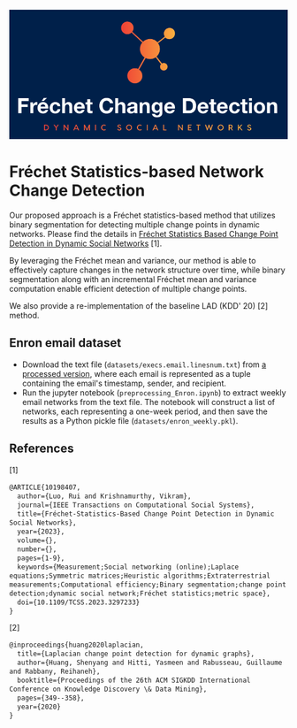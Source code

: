 <p align="center">
	<img src="logo.png" alt="logo frechet" width="600"/>
</p>

# Fréchet Statistics-based Network Change Detection
Our proposed approach is a Fréchet statistics-based method that utilizes binary segmentation for detecting multiple change points in dynamic networks. Please find the details in [Fréchet Statistics Based Change Point Detection in Dynamic Social Networks](http://128.84.21.203/abs/2303.10753) [1].

By leveraging the Fréchet mean and variance, our method is able to effectively capture changes in the network structure over time, while binary segmentation along with an incremental Fréchet mean and variance computation enable efficient detection of multiple change points. 

We also provide a re-implementation of the baseline LAD (KDD' 20) [2] method.

## Enron email dataset
- Download the text file (`datasets/execs.email.linesnum.txt`) from [a processed version](https://www.cis.jhu.edu/~parky/Enron/), where each email is represented as a tuple containing the email's timestamp, sender, and recipient.
- Run the jupyter notebook (`preprocessing_Enron.ipynb`) to extract weekly email networks from the text file. The notebook will construct a list of networks, each representing a one-week period, and then save the results as a Python pickle file (`datasets/enron_weekly.pkl`).


## References
[1]
```
@ARTICLE{10198407,
  author={Luo, Rui and Krishnamurthy, Vikram},
  journal={IEEE Transactions on Computational Social Systems}, 
  title={Fréchet-Statistics-Based Change Point Detection in Dynamic Social Networks}, 
  year={2023},
  volume={},
  number={},
  pages={1-9},
  keywords={Measurement;Social networking (online);Laplace equations;Symmetric matrices;Heuristic algorithms;Extraterrestrial measurements;Computational efficiency;Binary segmentation;change point detection;dynamic social network;Fréchet statistics;metric space},
  doi={10.1109/TCSS.2023.3297233}
}
```
[2] 
```
@inproceedings{huang2020laplacian,
  title={Laplacian change point detection for dynamic graphs},
  author={Huang, Shenyang and Hitti, Yasmeen and Rabusseau, Guillaume and Rabbany, Reihaneh},
  booktitle={Proceedings of the 26th ACM SIGKDD International Conference on Knowledge Discovery \& Data Mining},
  pages={349--358},
  year={2020}
}
```
